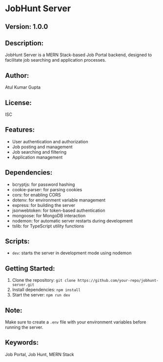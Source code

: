 # JobHunt Server

## Version: 1.0.0

## Description:

JobHunt Server is a MERN Stack-based Job Portal backend, designed to facilitate job searching and application processes.

## Author:

Atul Kumar Gupta

## License:

ISC

## Features:

- User authentication and authorization
- Job posting and management
- Job searching and filtering
- Application management

## Dependencies:

- bcryptjs: for password hashing
- cookie-parser: for parsing cookies
- cors: for enabling CORS
- dotenv: for environment variable management
- express: for building the server
- jsonwebtoken: for token-based authentication
- mongoose: for MongoDB interaction
- nodemon: for automatic server restarts during development
- tslib: for TypeScript utility functions

## Scripts:

- `dev`: starts the server in development mode using nodemon

## Getting Started:

1. Clone the repository: `git clone https://github.com/your-repo/jobhunt-server.git`
2. Install dependencies: `npm install`
3. Start the server: `npm run dev`

## Note:

Make sure to create a `.env` file with your environment variables before running the server.

## Keywords:

Job Portal, Job Hunt, MERN Stack
